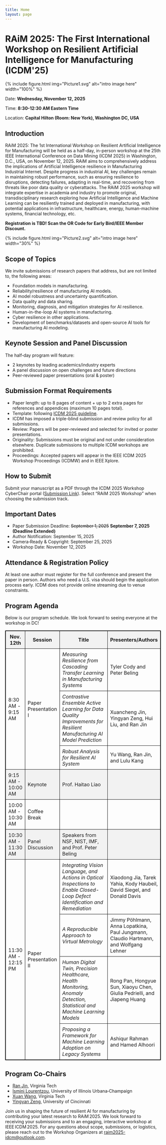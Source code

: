 ```yaml
---
title: Home
layout: page
---
```


# RAiM 2025: The First International Workshop on Resilient Artificial Intelligence for Manufacturing (ICDM'25)

{% include figure.html img="Picture1.svg" alt="intro image here" width="100%" %}

Date: **Wednesday, November 12, 2025**

Time: **8:30-12:30 AM Eastern Time**

Location: **Capital Hilton (Room: New York), Washington DC, USA**

## Introduction
RAiM 2025: The 1st International Workshop on Resilient Artificial Intelligence for Manufacturing will be held as a half-day, in-person workshop at the 25th IEEE International Conference on Data Mining (ICDM 2025) in Washington, D.C., USA, on November 12, 2025. RAiM aims to comprehensively address the implications of Artificial Intelligence resilience in Manufacturing Industrial Internet. Despite progress in industrial AI, key challenges remain in maintaining robust performance, such as ensuring resilience to disruptions, detecting failures, adapting in real-time, and recovering from threats like poor data quality or cyberattacks. The RAiM 2025 workshop will integrate expertise in academia and industry to promote original, transdisciplinary research exploring how Artificial Intelligence and Machine Learning can be resiliently trained and deployed in manufacturing, with potential applications in infrastructure, healthcare, energy, human-machine systems, financial technology, etc.

**Registration is TBD! Scan the OR Code for Early Bird/IEEE Member Discount.**

{% include figure.html img="Picture2.svg" alt="intro image here" width="30%" %}

## Scope of Topics
We invite submissions of research papers that address, but are not limited to, the following areas:

- Foundation models in manufacturing.
- Reliability/resilience of manufacturing AI models.
- AI model robustness and uncertainty quantification.
- Data quality and data sharing.
- Monitoring, diagnosis, and mitigation strategies for AI resilience.
- Human-in-the-loop AI systems in manufacturing.
- Cyber resilience in other applications.
- Development of benchmarks/datasets and open-source AI tools for manufacturing AI modeling.

## Keynote Session and Panel Discussion
The half‑day program will feature:

- 2 keynotes by leading academics/industry experts
- A panel discussion on open challenges and future directions
- Peer‑reviewed paper presentations (oral & poster)

## Submission Format Requirements
- Paper length: up to 8 pages of content + up to 2 extra pages for references and appendices (maximum 10 pages total).
- Template: following [ICDM 2025 guideline](https://www3.cs.stonybrook.edu/~icdm2025/cfp.html).
- ICDM has imposed a triple-blind submission and review policy for all submissions.
- Review: Papers will be peer-reviewed and selected for invited or poster presentations.
- Originality: Submissions must be original and not under consideration elsewhere. Duplicate submissions to multiple ICDM workshops are prohibited.
- Proceedings: Accepted papers will appear in the IEEE ICDM 2025 Workshop Proceedings (ICDMW) and in IEEE Xplore. 

## How to Submit
Submit your manuscript as a PDF through the ICDM 2025 Workshop CyberChair portal ([Submission Link](https://www.wi-lab.com/cyberchair/2025/icdm25/scripts/ws_submit.php?subarea=S)). Select “RAiM 2025 Workshop” when choosing the submission track.

## Important Dates 
-	Paper Submission Deadline: ~~September 1, 2025~~ **September 7, 2025 (Deadline Extended)**
-	Author Notification: September 15, 2025
-	Camera‑Ready & Copyright: September 25, 2025
-	Workshop Date: November 12, 2025

## Attendance & Registration Policy
At least one author must register for the full conference and present the paper in person. Authors who need a U.S. visa should begin the application process early. ICDM does not provide online streaming due to venue constraints.

## Program Agenda
Below is our program schedule. We look forward to seeing everyone at the workshop in DC!

<table style="table-layout: fixed; width: 100%; border: 1px solid black; border-collapse: collapse; margin-bottom: 32px;">
  <thead>
    <tr>
      <th style="width: 12%; border: 1px solid black; padding: 8px; text-align: center; background-color: #f2f2f2;">Nov. 12th</th>
      <th style="width: 15%; border: 1px solid black; padding: 8px; text-align: center; background-color: #f2f2f2;">Session</th>
      <th style="width: 48%; border: 1px solid black; padding: 8px; text-align: center; background-color: #f2f2f2;">Title</th>
      <th style="width: 25%; border: 1px solid black; padding: 8px; text-align: center; background-color: #f2f2f2;">Presenters/Authors</th>
    </tr>
  </thead>
  <tbody>
    <!-- Paper Presentation I -->
    <tr>
      <td style="border: 1px solid black; padding: 8px;" rowspan="3">8:30 AM - 9:15 AM</td>
      <td style="border: 1px solid black; padding: 8px;" rowspan="3">Paper Presentation I</td>
      <td style="border: 1px solid black; padding: 8px;"><i>Measuring Resilience from Cascading Transfer Learning in Manufacturing Systems</i></td>
      <td style="border: 1px solid black; padding: 8px;">Tyler Cody and Peter Beling</td>
    </tr>
    <tr>
      <td style="border: 1px solid black; padding: 8px;"><i>Contrastive Ensemble Active Learning for Data Quality Improvements for Resilient Manufacturing AI Model Prediction</i></td>
      <td style="border: 1px solid black; padding: 8px;">Xuancheng Jin, Yingyan Zeng, Hui Liu, and Ran Jin</td>
    </tr>
    <tr>
      <td style="border: 1px solid black; padding: 8px;"><i>Robust Analysis for Resilient AI System</i></td>
      <td style="border: 1px solid black; padding: 8px;">Yu Wang, Ran Jin, and Lulu Kang</td>
    </tr>
    <!-- Keynote -->
    <tr>
      <td style="border: 1px solid black; padding: 8px; background-color: #f2f2f2;">9:15 AM - 10:00 AM</td>
      <td style="border: 1px solid black; padding: 8px; background-color: #f2f2f2;">Keynote</td>
      <td style="border: 1px solid black; padding: 8px; background-color: #f2f2f2;">Prof. Haitao Liao</td>
      <td style="border: 1px solid black; padding: 8px; background-color: #f2f2f2;">&nbsp;</td>
    </tr>
    <!-- Coffee Break -->
    <tr>
      <td style="border: 1px solid black; padding: 8px;">10:00 AM - 10:30 AM</td>
      <td style="border: 1px solid black; padding: 8px;">Coffee Break</td>
      <td style="border: 1px solid black; padding: 8px;">&nbsp;</td>
      <td style="border: 1px solid black; padding: 8px;">&nbsp;</td>
    </tr>
    <!-- Panel Discussion -->
    <tr>
      <td style="border: 1px solid black; padding: 8px; background-color: #f2f2f2;">10:30 AM - 11:30 AM</td>
      <td style="border: 1px solid black; padding: 8px; background-color: #f2f2f2;">Panel Discussion</td>
      <td style="border: 1px solid black; padding: 8px; background-color: #f2f2f2;">Speakers from NSF, NIST, IMF, and Prof. Peter Beling</td>
      <td style="border: 1px solid black; padding: 8px; background-color: #f2f2f2;">&nbsp;</td>
    </tr>
    <!-- Paper Presentation II -->
    <tr>
      <td style="border: 1px solid black; padding: 8px;" rowspan="4">11:30 AM - 12:15 PM</td>
      <td style="border: 1px solid black; padding: 8px;" rowspan="4">Paper Presentation II</td>
      <td style="border: 1px solid black; padding: 8px;"><i>Integrating Vision Language, and Actions in Optical Inspections to Enable Closed-Loop Defect Identification and Remediation</i></td>
      <td style="border: 1px solid black; padding: 8px;">Xiaodong Jia, Tarek Yahia, Kody Haubeil, David Siegel, and Donald Davis</td>
    </tr>
    <tr>
      <td style="border: 1px solid black; padding: 8px;"><i>A Reproducible Approach to Virtual Metrology</i></td>
      <td style="border: 1px solid black; padding: 8px;">Jimmy Pöhlmann, Anna Lopatkina, Paul Jungmann, Claudio Hartmann, and Wolfgang Lehner</td>
    </tr>
    <tr>
      <td style="border: 1px solid black; padding: 8px;"><i>Human Digital Twin, Precision Healthcare, Health Monitoring, Anomaly Detection, Statistical and Machine Learning Models</i></td>
      <td style="border: 1px solid black; padding: 8px;">Rong Pan, Hongyue Sun, Xiaoyu Chen, Giulia Pedrielli, and Jiapeng Huang</td>
    </tr>
    <tr>
      <td style="border: 1px solid black; padding: 8px;"><i>Proposing a Framework for Machine Learning Adoption on Legacy Systems</i></td>
      <td style="border: 1px solid black; padding: 8px;">Ashiqur Rahman and Hamed Alhoori</td>
    </tr>
  </tbody>
</table>


## Program Co-Chairs
- [Ran Jin](https://sites.google.com/a/vt.edu/ran-jin/), Virginia Tech
- [Ismini Lourentzou](https://isminoula.github.io/), University of Illinois Urbana‑Champaign
- [Xuan Wang](https://xuanwang91.github.io/), Virginia Tech
- [Yingyan Zeng](https://yyzeng43.github.io/), University of Cincinnati

Join us in shaping the future of resilient AI for manufacturing by contributing your latest research to RAiM 2025. We look forward to receiving your submissions and to an engaging, interactive workshop at IEEE ICDM 2025. For any questions about scope, submissions, or logistics, please reach out to the Workshop Organizers at [raim2025-idcm@outlook.com](mailto:raim2025-idcm@outlook.com).

